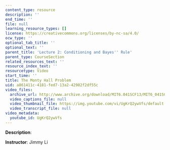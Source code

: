 ```yaml
---
content_type: resource
description: ''
end_time: ''
file: null
learning_resource_types: []
license: https://creativecommons.org/licenses/by-nc-sa/4.0/
ocw_type: ''
optional_tab_title: ''
optional_text: ''
parent_title: 'Lecture 2: Conditioning and Bayes'' Rule'
parent_type: CourseSection
related_resources_text: ''
resource_index_text: ''
resourcetype: Video
start_time: ''
title: The Monty Hall Problem
uid: a861411c-4181-fed7-13a2-42982f2df55c
video_files:
  archive_url: http://www.archive.org/download/MIT6.041SCF13/MIT6_041SCF13_Monty_Hall_300k.mp4
  video_captions_file: null
  video_thumbnail_file: https://img.youtube.com/vi/UgKrQ2ywVfs/default.jpg
  video_transcript_file: null
video_metadata:
  youtube_id: UgKrQ2ywVfs
---
```


**Description**:

**Instructor**: Jimmy Li

